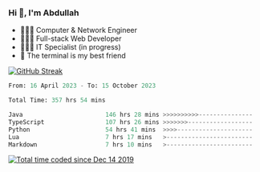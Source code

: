 <h3>Hi 👋, I'm Abdullah</h3>

- 👷🏼‍♂️ Computer & Network Engineer
- 👨🏻‍💻 Full-stack Web Developer
- 👨🏻‍💻 IT Specialist (in progress)
- 🖤 The terminal is my best friend

[![GitHub Streak](https://streak-stats.demolab.com?user=al3bad&theme=transparent&date_format=j%20M%5B%20Y%5D)](https://git.io/streak-stats)

<!--START_SECTION:waka-->

```python
From: 16 April 2023 - To: 15 October 2023

Total Time: 357 hrs 54 mins

Java                       146 hrs 28 mins >>>>>>>>>>---------------   40.84 %
TypeScript                 107 hrs 26 mins >>>>>>>------------------   29.95 %
Python                     54 hrs 41 mins  >>>>---------------------   15.25 %
Lua                        7 hrs 17 mins   >------------------------   02.03 %
Markdown                   7 hrs 10 mins   >------------------------   02.00 %
```

<!--END_SECTION:waka-->

<p>
  <a href="https://wakatime.com/@ce2a2aac-0d6b-4d65-b864-8a4bcaf12967"><img src="https://wakatime.com/badge/user/ce2a2aac-0d6b-4d65-b864-8a4bcaf12967.svg" alt="Total time coded since Dec 14 2019" /></a>
</p>
